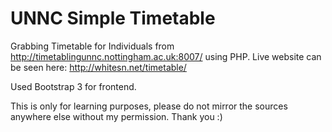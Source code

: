 # UNNC Simple Timetable
Grabbing Timetable for Individuals from http://timetablingunnc.nottingham.ac.uk:8007/ using PHP.
Live website can be seen here: http://whitesn.net/timetable/

Used Bootstrap 3 for frontend.

This is only for learning purposes, please do not mirror the sources anywhere else without my permission.
Thank you :)
